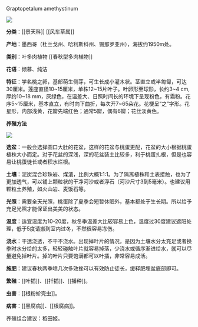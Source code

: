 Graptopetalum amethystinum

![](https://pic4.zhimg.com/v2-e3e0cf0131c26676f62df0dd8c73465f_r.jpg)

**分类**：[[景天科]] [[风车草属]]

**产地**：墨西哥（杜兰戈州、哈利斯科州、锡那罗亚州），海拔约1950m处。

**类别**：叶多肉植物 [[春秋型多肉植物]]

**花语**：倾慕、纯洁

**特征**：学名桃之卵，基部萌生侧芽，可生长成小灌木状。茎直立或半匍匐，可达30厘米。莲座直径10~15厘米，单株12~15片叶子。叶卵形至球形，长约3~4 cm, 厚约10~18 mm，灰绿色，在温差大、日照时间长的环境下呈现粉色，有霜粉。花序5~15厘米，基本直立，有时向下曲折，每次开7~65朵花。花梗呈“之”字形。花星形，内部浅黄，花瓣先端红色；通常5瓣，偶有6瓣；花丝淡黄色。

**养殖方法**

![](https://pic1.zhimg.com/v2-1b2343ac8de30ce3ed10f1f0ea03b90c_r.jpg)

**选盆**：一般会选择圆口大肚的花盆，这样的花盆与桃蛋更配，花盆的大小根据桃蛋植株大小而定。对于花盆的深浅，深的花盆装土比较多，利于桃蛋扎根，但是也容易让桃蛋徒长或者积水烂根。

**土壤**：泥炭混合珍珠岩、煤渣，比例大概1:1:1。为了隔离植株和土表接触，也为了更加透气，可以铺上颗粒状的干净河沙或者浮石（河沙尺寸3到5毫米）。也建议用颗粒土养殖，如火山岩、麦饭石等。

**光照**：需要全天光照，桃蛋除了夏季会短暂休眠外，基本都处于生长期。所以给予充足光照才能保证出美美的状态。

**温度**：适宜温度为10-20度，秋冬季温差大比较容易上色，温度过30度建议遮阳处理，低于5度请搬到室内过冬，不然很容易冻伤。

**浇水**：干透浇透，不干不浇水。出现掉叶片的情况，是因为土壤水分太充足或者换季时水分给的太多，轻轻碰触叶片就容易掉落，少浇水或循序渐进给水，就可以尽量避免掉叶片。掉的叶片只要饱满都可以叶插，非常容易成活。

**施肥**：建议春秋两季喷几次多效挫可以有效防止徒长，缓释肥埋盆底部即可。

**繁殖**：[[叶插]]、[[扦插]]、[[播种]]。

**虫害**：[[根粉蚧壳虫]]。

**病害**：[[黑腐病]]、[[根腐病]]。

养殖组合建议：稻田姬。